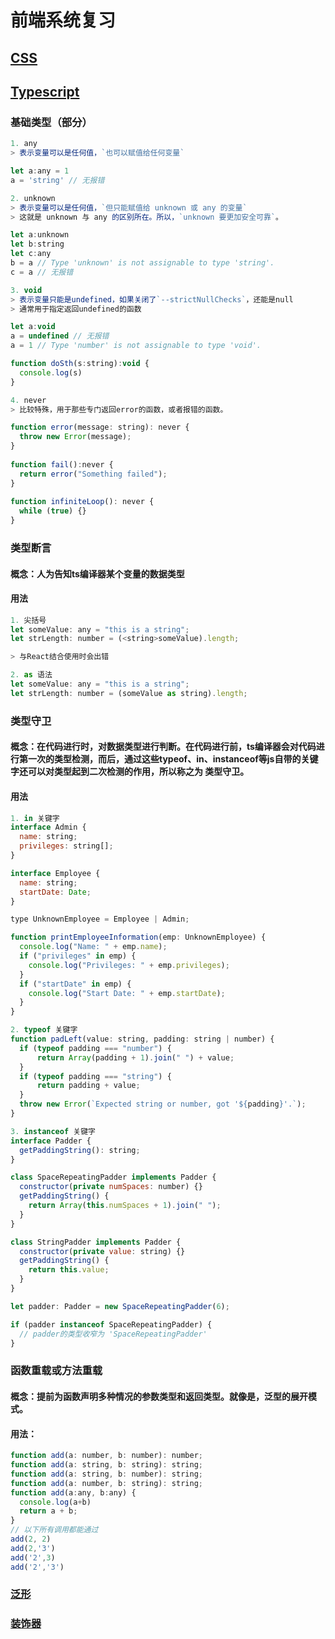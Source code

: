 # 前端系统复习
## [CSS]()
## [Typescript](https://juejin.cn/post/6844904182843965453)

### 基础类型（部分）
```js
1. any 
> 表示变量可以是任何值，`也可以赋值给任何变量`

let a:any = 1
a = 'string' // 无报错
```
```js
2. unknown
> 表示变量可以是任何值，`但只能赋值给 unknown 或 any 的变量`
> 这就是 unknown 与 any 的区别所在。所以，`unknown 要更加安全可靠`。

let a:unknown
let b:string
let c:any
b = a // Type 'unknown' is not assignable to type 'string'.
c = a // 无报错
```
```js
3. void
> 表示变量只能是undefined，如果关闭了`--strictNullChecks`，还能是null
> 通常用于指定返回undefined的函数

let a:void
a = undefined // 无报错
a = 1 // Type 'number' is not assignable to type 'void'.

function doSth(s:string):void {
  console.log(s)
}
```
```js
4. never
> 比较特殊，用于那些专门返回error的函数，或者报错的函数。

function error(message: string): never {
  throw new Error(message);
}
 
function fail():never {
  return error("Something failed");
}
 
function infiniteLoop(): never {
  while (true) {}
}
```

### 类型断言
#### 概念：人为告知ts编译器某个变量的数据类型
#### 用法
```js
1. 尖括号
let someValue: any = "this is a string";
let strLength: number = (<string>someValue).length;

> 与React结合使用时会出错
```
```js
2. as 语法
let someValue: any = "this is a string";
let strLength: number = (someValue as string).length;
```

### 类型守卫
#### 概念：在代码进行时，对数据类型进行判断。在代码进行前，ts编译器会对代码进行第一次的类型检测，而后，通过这些typeof、in、instanceof等js自带的关键字还可以对类型起到二次检测的作用，所以称之为 类型守卫。
#### 用法
```js
1. in 关键字
interface Admin {
  name: string;
  privileges: string[];
}

interface Employee {
  name: string;
  startDate: Date;
}

type UnknownEmployee = Employee | Admin;

function printEmployeeInformation(emp: UnknownEmployee) {
  console.log("Name: " + emp.name);
  if ("privileges" in emp) {
    console.log("Privileges: " + emp.privileges);
  }
  if ("startDate" in emp) {
    console.log("Start Date: " + emp.startDate);
  }
}
```
```js
2. typeof 关键字
function padLeft(value: string, padding: string | number) {
  if (typeof padding === "number") {
      return Array(padding + 1).join(" ") + value;
  }
  if (typeof padding === "string") {
      return padding + value;
  }
  throw new Error(`Expected string or number, got '${padding}'.`);
}
```
```js
3. instanceof 关键字
interface Padder {
  getPaddingString(): string;
}

class SpaceRepeatingPadder implements Padder {
  constructor(private numSpaces: number) {}
  getPaddingString() {
    return Array(this.numSpaces + 1).join(" ");
  }
}

class StringPadder implements Padder {
  constructor(private value: string) {}
  getPaddingString() {
    return this.value;
  }
}

let padder: Padder = new SpaceRepeatingPadder(6);

if (padder instanceof SpaceRepeatingPadder) {
  // padder的类型收窄为 'SpaceRepeatingPadder'
}
```

### 函数重载或方法重载
#### 概念：提前为函数声明多种情况的参数类型和返回类型。就像是，泛型的展开模式。
#### 用法：
```js
function add(a: number, b: number): number;
function add(a: string, b: string): string;
function add(a: string, b: number): string;
function add(a: number, b: string): string;
function add(a:any, b:any) {
  console.log(a+b)
  return a + b;
}
// 以下所有调用都能通过
add(2, 2)
add(2,'3')
add('2',3)
add('2','3')
```

### [泛形](https://juejin.cn/post/6844904182843965453#heading-51) 

### [装饰器](https://juejin.cn/post/6844904182843965453#heading-56)